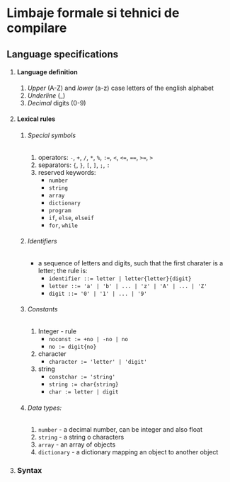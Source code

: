 # Limbaje formale si tehnici de compilare

## Language specifications
1. #### Language definition
    1. *Upper* (A-Z) and *lower* (a-z) case letters of the english alphabet
    2. *Underline* (_)
    3. *Decimal* digits (0-9)
2. #### Lexical rules
    1. ###### Special symbols 
        1. operators: `-`, `+`, `/`, `*`, `%`, `:=`, `<`, `<=`, `==`, `>=`, `>`
        2. separators: `{`, `}`, `[`, `]`, `;`, `:`
        3. reserved keywords: 
            * `number`
            * `string`
            * `array`
            * `dictionary`
            * `program`
            * `if`, `else`, `elseif`
            * `for`, `while`
    2. ###### Identifiers
        * a sequence of letters and  digits, such that the first charater is a letter; the rule is: 
            * `identifier ::= letter | letter{letter}{digit}`
	        * `letter ::= 'a' | 'b' | ... | 'z' | 'A' | ... | 'Z'`
	        * `digit ::= '0' | '1' | ... | '9'`
    3. ###### Constants
        1. Integer - rule
            * `noconst := +no | -no | no`
	        * `no := digit{no}`
	    2. character
	        * `character := 'letter' | 'digit'`
	    3. string
	        * `constchar := 'string'`
	        * `string := char{string}`
	        * `char := letter | digit`
	4. ###### Data types:
	    1. `number` - a decimal number, can be integer and also float
	    2. `string` - a string o characters
	    3. `array` - an array of objects
	    4. `dictionary` - a dictionary mapping an object to another object
	    
3. ### Syntax
    